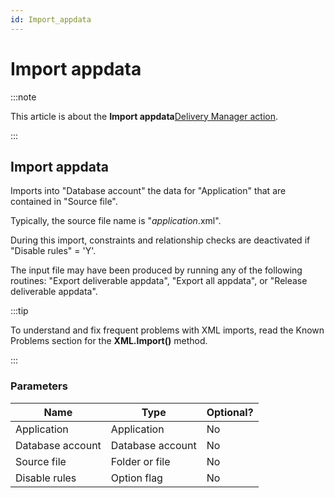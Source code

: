 ```yaml
---
id: Import_appdata
---
```


# Import appdata




:::note

This article is about the **Import appdata**[Delivery Manager action](/docs/Continuous_delivery/Delivery_Manager_actions_by_name).

:::

## **Import appdata**

Imports into "Database account" the data for "Application" that are contained in "Source file".

Typically, the source file name is "*application*.xml".

During this import, constraints and relationship checks are deactivated if "Disable rules" = 'Y'.

The input file may have been produced by running any of the following routines: "Export deliverable appdata", "Export all appdata", or "Release deliverable appdata".


:::tip

To understand and fix frequent problems with XML imports, read the Known Problems section for the **XML.Import()** method.

:::

### Parameters

|**Name**|**Type**|**Optional?**|
|--------|--------|--------|
|Application|Application|No      |
|Database account|Database account|No      |
|Source file|Folder or file|No      |
|Disable rules|Option flag|No      |



 